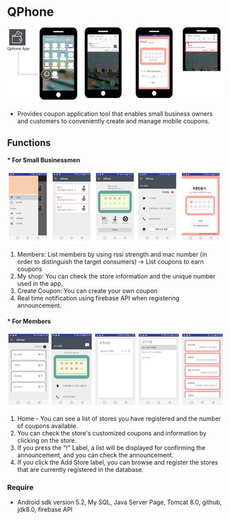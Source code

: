 # QPhone
![1.JPG](./img/1.JPG)
- Provides coupon application tool that enables small business owners and customers to conveniently create and manage mobile coupons.


## Functions

#### * For Small Businessmen
![2.JPG](./img/2.JPG)
1. Members: List members by using rssi strength and mac number (in order to distinguish the target consumers) -> List coupons to earn coupons
2. My shop: You can check the store information and the unique number used in the app,
3. Create Coupon: You can create your own coupon
4. Real time notification using firebase API when registering announcement.

#### * For Members
![3.JPG](./img/3.JPG)
1. Home - You can see a list of stores you have registered and the number of coupons available.
2. You can check the store's customized coupons and information by clicking on the store.
3. If you press the "!" Label, a list will be displayed for confirming the announcement, and you can check the announcement.
4. If you click the Add Store label, you can browse and register the stores that are currently registered in the database.


### Require
- Android sdk version 5.2, My SQL, Java Server Page, Tomcat 8.0, github, jdk8.0, firebase API
